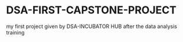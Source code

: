 # DSA-FIRST-CAPSTONE-PROJECT
my first project given by DSA-INCUBATOR HUB after the data analysis training
